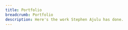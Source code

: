 ```yaml
---
title: Portfolio
breadcrumb: Portfolio
description: Here's the work Stephen Ajulu has done.
---
```

